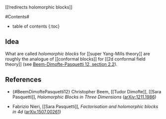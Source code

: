 [[!redirects holomorphic blocks]]


#Contents#
* table of contents
{:toc}

## Idea

What are called _holomorphic blocks_ for [[super Yang-Mills theory]] are roughly the analogue of [[conformal blocks]] for [[2d conformal field theory]] (see [Beem-Dimofte-Pasquetti 12, section 2.2](#BeemDimoftePasquetti12)).

## References

* {#BeemDimoftePasquetti12} Christopher Beem, [[Tudor Dimofte]], [[Sara Pasquetti]], _Holomorphic Blocks in Three Dimensions_ ([arXiv:1211.1986](http://arxiv.org/abs/1211.1986))

* Fabrizio Nieri, [[Sara Pasquetti]], _Factorisation and holomorphic blocks in 4d_ ([arXiv.1507.00261](http://arxiv.org/abs/1507.00261))

